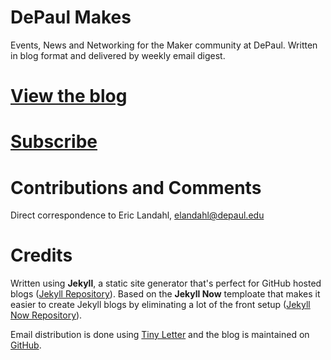 
# DePaul Makes

Events, News and Networking for the Maker community at DePaul.  Written in blog format and delivered by weekly email digest.

# [View the blog](https://elandahl.github.io/)

# [Subscribe](https://tinyletter.com/elandahl)
         
# Contributions and Comments

Direct correspondence to Eric Landahl, [elandahl@depaul.edu](mailto:elandahl@depaul.edu)

# Credits

Written using **Jekyll**, a static site generator that's perfect for GitHub hosted blogs ([Jekyll Repository](https://github.com/jekyll/jekyll)).  Based on the **Jekyll Now** temploate that makes it easier to create Jekyll blogs by eliminating a lot of the front setup ([Jekyll Now Repository](https://github.com/barryclark/jekyll-now)). 

Email distribution is done using [Tiny Letter](https://tinyletter.com/) and the blog is maintained on [GitHub](www.github.com).


